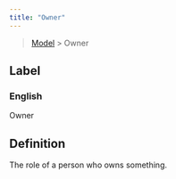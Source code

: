 ```yaml
---
title: "Owner"
---
```


> [Model](../../) > Owner

## Label

### English
Owner


## Definition
The role of a person who owns something. 


    
